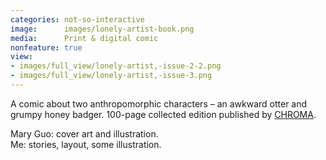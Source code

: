 ```yaml
---
categories: not-so-interactive
image:      images/lonely-artist-book.png
media:      Print & digital comic
nonfeature: true
view:
- images/full_view/lonely-artist,-issue-2-2.png
- images/full_view/lonely-artist,-issue-3.png
---
```

A comic about two anthropomorphic characters – an awkward otter and grumpy 
honey badger. 100-page collected edition published by 
[CHROMA](https://chroma.nz/collections/comics/products/lonely-artist). 

Mary Guo: cover art and illustration.  
Me: stories, layout, some illustration.
